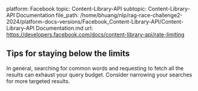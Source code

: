 platform: Facebook
topic: Content-Library-API
subtopic: Content-Library-API Documentation
file_path: /home/bhuang/nlp/rag-race-challenge2-2024/platform-docs-versions/Facebook_Content-Library-API/Content-Library-API Documentation.md
url: https://developers.facebook.com/docs/content-library-api/rate-limiting

## Tips for staying below the limits

In general, searching for common words and requesting to fetch all the results can exhaust your query budget. Consider narrowing your searches for more targeted results.